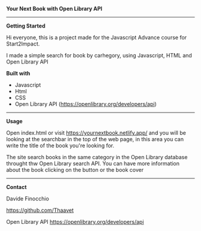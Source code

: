 **Your Next Book with Open Library API**

--------------------------------------------------------------------------------------------------

**Getting Started**

Hi everyone, this is a project made for the Javascript Advance course for Start2Impact.

I made a simple search for book by carhegory, using Javascript, HTML and  Open Library API


**Built with**

- Javascript
- Html
- CSS
- Open Library API (https://openlibrary.org/developers/api)

--------------------------------------------------------------------------------------------------

**Usage**

Open index.html or visit https://yournextbook.netlify.app/ and you will be looking at the searchbar in the top of the web page, in this area you can write the title of the book you're looking for.

The site search books in the same category in the Open Library database throught thw Open Library search API. You can have more information about the book clicking on the button or the book cover

--------------------------------------------------------------------------------------------------

**Contact**

Davide Finocchio

https://github.com/Thaavet

Open Library API 
https://openlibrary.org/developers/api